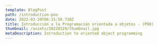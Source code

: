 ```yaml
---
template: BlogPost
path: /introduction-poo
date: 2022-03-29T06:15:50.738Z
title: Introducción a la Programación orientada a objetos - (POO)
thumbnail: /assets/20220329/thumbnail.jpg
metaDescription: Introduction to oriented object programming
---
```

